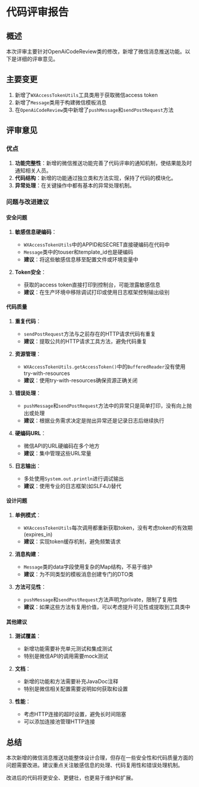 # 代码评审报告

## 概述

本次评审主要针对OpenAiCodeReview类的修改，新增了微信消息推送功能。以下是详细的评审意见。

## 主要变更

1. 新增了`WXAccessTokenUtils`工具类用于获取微信access token
2. 新增了`Message`类用于构建微信模板消息
3. 在`OpenAiCodeReview`类中新增了`pushMessage`和`sendPostRequest`方法

## 评审意见

### 优点

1. **功能完整性**：新增的微信推送功能完善了代码评审的通知机制，使结果能及时通知相关人员。
2. **代码结构**：新增的功能通过独立类和方法实现，保持了代码的模块化。
3. **异常处理**：在关键操作中都有基本的异常处理机制。

### 问题与改进建议

#### 安全问题

1. **敏感信息硬编码**：
   - `WXAccessTokenUtils`中的APPID和SECRET直接硬编码在代码中
   - `Message`类中的touser和template_id也是硬编码
   - **建议**：将这些敏感信息移至配置文件或环境变量中

2. **Token安全**：
   - 获取的access token直接打印到控制台，可能泄露敏感信息
   - **建议**：在生产环境中移除调试打印或使用日志框架控制输出级别

#### 代码质量

1. **重复代码**：
   - `sendPostRequest`方法与之前存在的HTTP请求代码有重复
   - **建议**：提取公共的HTTP请求工具方法，避免代码重复

2. **资源管理**：
   - `WXAccessTokenUtils.getAccessToken()`中的`BufferedReader`没有使用try-with-resources
   - **建议**：使用try-with-resources确保资源正确关闭

3. **错误处理**：
   - `pushMessage`和`sendPostRequest`方法中的异常只是简单打印，没有向上抛出或处理
   - **建议**：根据业务需求决定是抛出异常还是记录日志后继续执行

4. **硬编码URL**：
   - 微信API的URL硬编码在多个地方
   - **建议**：集中管理这些URL常量

5. **日志输出**：
   - 多处使用`System.out.println`进行调试输出
   - **建议**：使用专业的日志框架(如SLF4J)替代

#### 设计问题

1. **单例模式**：
   - `WXAccessTokenUtils`每次调用都重新获取token，没有考虑token的有效期(expires_in)
   - **建议**：实现token缓存机制，避免频繁请求

2. **消息构建**：
   - `Message`类的data字段使用复杂的Map结构，不易于维护
   - **建议**：为不同类型的模板消息创建专门的DTO类

3. **方法可见性**：
   - `pushMessage`和`sendPostRequest`方法声明为private，限制了复用性
   - **建议**：如果这些方法有复用价值，可以考虑提升可见性或提取到工具类中

#### 其他建议

1. **测试覆盖**：
   - 新增功能需要补充单元测试和集成测试
   - 特别是微信API的调用需要mock测试

2. **文档**：
   - 新增的功能和方法需要补充JavaDoc注释
   - 特别是微信相关配置需要说明如何获取和设置

3. **性能**：
   - 考虑HTTP连接的超时设置，避免长时间阻塞
   - 可以添加连接池管理HTTP连接

## 总结

本次新增的微信消息推送功能整体设计合理，但存在一些安全性和代码质量方面的问题需要改进。建议重点关注敏感信息的处理、代码复用性和错误处理机制。

改进后的代码将更安全、更健壮，也更易于维护和扩展。